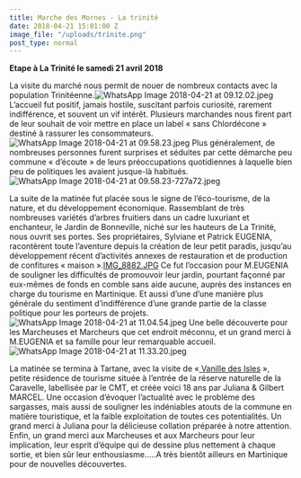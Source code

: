 ```yaml
---
title: Marche des Mornes - La trinité
date: 2018-04-21 15:01:00 Z
image_file: "/uploads/trinite.png"
post_type: normal
---
```


**Etape à La Trinité le samedi 21 avril 2018**

La visite du marché nous permit de nouer de nombreux contacts avec la population Trinitéenne.![WhatsApp Image 2018-04-21 at 09.12.02.jpeg](/uploads/WhatsApp%20Image%202018-04-21%20at%2009.12.02.jpeg)
L’accueil fut positif, jamais hostile, suscitant parfois curiosité, rarement indifférence, et souvent un vif intérêt.
Plusieurs marchandes nous firent part de leur souhait de voir mettre en place un label « sans Chlordécone » destiné à rassurer les consommateurs.![WhatsApp Image 2018-04-21 at 09.58.23.jpeg](/uploads/WhatsApp%20Image%202018-04-21%20at%2009.58.23.jpeg)
Plus généralement, de nombreuses personnes furent surprises et séduites par cette démarche peu commune « d’écoute » de leurs préoccupations quotidiennes à laquelle bien peu de politiques les avaient jusque-là habitués.![WhatsApp Image 2018-04-21 at 09.58.23-727a72.jpeg](/uploads/WhatsApp%20Image%202018-04-21%20at%2009.58.23-727a72.jpeg)

La suite de la matinée fut placée sous le signe de l’éco-tourisme, de la nature, et du développement économique.
Rassemblant de très nombreuses variétés d’arbres fruitiers dans un cadre luxuriant et enchanteur, le Jardin de Bonneville, niché sur les hauteurs de La Trinité, nous ouvrit ses portes.
Ses propriétaires, Sylviane et Patrick EUGENIA, racontèrent toute l’aventure depuis la création de leur petit paradis, jusqu’au développement récent d’activités annexes de restauration et de production de confitures « maison ».[IMG_8882.JPG](/uploads/IMG_8882.JPG)
Ce fut l’occasion pour M.EUGENIA de souligner les difficultés de promouvoir leur jardin, pourtant façonné par eux-mêmes de fonds en comble sans aide aucune, auprès des instances en charge du tourisme en Martinique. Et aussi d’une d’une manière plus générale du sentiment d’indifférence d’une grande partie de la classe politique pour les porteurs de projets.![WhatsApp Image 2018-04-21 at 11.04.54.jpeg](/uploads/WhatsApp%20Image%202018-04-21%20at%2011.04.54.jpeg)
Une belle découverte pour les Marcheuses et Marcheurs que cet endroit méconnu, et un grand merci à M.EUGENIA et sa famille pour leur remarquable accueil. ![WhatsApp Image 2018-04-21 at 11.33.20.jpeg](/uploads/WhatsApp%20Image%202018-04-21%20at%2011.33.20.jpeg)

La matinée se termina à Tartane, avec la visite de «[ Vanille des Isles](http://www.vanilledesisles.com) », petite résidence de tourisme située à l’entrée de la réserve naturelle de la Caravelle, labellisée par le CMT, et créée voici 18 ans par Juliana & Gilbert MARCEL.
Une occasion d’évoquer l’actualité avec le problème des sargasses, mais aussi de souligner les indéniables atouts de la commune en matière touristique, et la faible exploitation de toutes ces potentialités.
Un grand merci à Juliana pour la délicieuse collation préparée à notre attention.
Enfin, un grand merci aux Marcheuses et aux Marcheurs pour leur implication, leur esprit d’équipe qui de dessine plus nettement à chaque sortie, et bien sûr leur enthousiasme…..A très bientôt ailleurs en Martinique pour de nouvelles découvertes.
